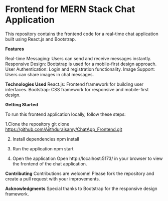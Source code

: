 # Frontend for MERN Stack Chat Application

This repository contains the frontend code for a real-time chat application built using React.js and Bootstrap.

**Features**

Real-time Messaging: Users can send and receive messages instantly.
  Responsive Design: Bootstrap is used for a mobile-first design approach.
  User Authentication: Login and registration functionality.
  Image Support: Users can share images in chat messages.

**Technologies Used**
  React.js: Frontend framework for building user interfaces.
  Bootstrap: CSS framework for responsive and mobile-first design.

**Getting Started**

To run this frontend application locally, follow these steps:

1.Clone the repository
  git clone https://github.com/Ajithduraisamy/ChatApp_Frontend.git

2. Install dependencies
  npm install

3. Run the application
  npm start

4. Open the application
  Open http://localhost:5173/ in your browser to view the frontend of the chat application.

**Contributing**
  Contributions are welcome! Please fork the repository and create a pull request with your improvements.

**Acknowledgments**
  Special thanks to Bootstrap for the responsive design framework.
